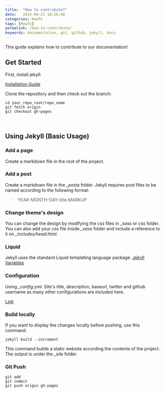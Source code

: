 ```yaml
---
title:  "How to contribute?"
date:   2015-04-21 10:26:48
categories: HowTo
tags: [HowTo]
permalink: /how-to-contribute/
keywords: documentation, git, github, jekyll, docs
---
```

This guide explains how to contribute to our documentation!

## Get Started

First, install jekyll:

[Installation Guide](http://jekyllrb.com/docs/installation/)

Clone the repository and then check out the branch:

    cd your_repo_root/repo_name
    git fetch origin
    git checkout gh-pages

<br>
    
## Using Jekyll (Basic Usage)

### Add a page

Create a markdown file in the root of the project.

### Add a post

Create a markdown file in the *_posts* folder. Jekyll requires post files to be named according to the following format:

>YEAR-MONTH-DAY-title.MARKUP
    
### Change theme's design

You can change the design by modifying the css files in *_sass* or *css* folder. You can also add your css file inside *_sass* folder and include a reference to it on *_includes/head.html*.

### Liquid

Jekyll uses the standard Liquid templating language package. [Jekyll Variables](http://jekyllrb.com/docs/variables/)

### Configuration

Using *_config.yml*. Site's title, description, baseurl, twitter and github username as many other configurations are included here.

[Link](http://jekyllrb.com/docs/configuration/)

### Build locally

If you want to display the changes locally before pushing, use this command:

    jekyll build --increment
    
This command builds a static website according the contents of the project. The output is under the *_site* folder.

### Git Push

    git add
    git commit
    git push origin gh-pages
    
